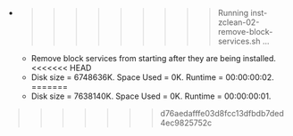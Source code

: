 * >>>>>>>>> Running inst-zclean-02-remove-block-services.sh ...
  * Remove block services from starting after they are being installed.
<<<<<<< HEAD
  * Disk size = 6748636K. Space Used = 0K. Runtime = 00:00:00:02.
=======
  * Disk size = 7638140K. Space Used = 0K. Runtime = 00:00:00:01.
>>>>>>> d76aedafffe03d8fcc13dfbdb7ded4ec9825752c
